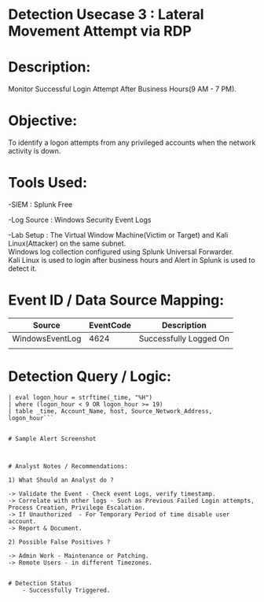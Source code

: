 

# Detection Usecase 3 : Lateral Movement Attempt via RDP


# Description: 
Monitor Successful Login Attempt After Business Hours(9 AM - 7 PM).


# Objective:
To identify a logon attempts from any privileged accounts when the network activity is down.


# Tools Used:

-SIEM : Splunk Free

-Log Source : Windows Security Event Logs 

-Lab Setup : The Virtual Window Machine(Victim or Target) and Kali Linux(Attacker) on the same subnet.  
             Windows log collection configured using Splunk Universal Forwarder.  
             Kali Linux is used to login after business hours and Alert in Splunk is used to detect it.


# Event ID / Data Source Mapping:

|Source                  | EventCode | Description                |
|------------------------|-----------|----------------------------|
|WindowsEventLog         | 4624      | Successfully Logged On     |
|                        |           |                            |

# Detection Query / Logic:

```spl index=main EventCode=4624  
| eval logon_hour = strftime(_time, "%H")   
| where (logon_hour < 9 OR logon_hour >= 19)  
| table _time, Account_Name, host, Source_Network_Address, logon_hour```


# Sample Alert Screenshot



# Analyst Notes / Recommendations:

1) What Should an Analyst do ? 

-> Validate the Event - Check event Logs, verify timestamp.  
-> Correlate with other logs - Such as Previous Failed Login attempts, Process Creation, Privilege Escalation.    
-> If Unauthorized  - For Temporary Period of time disable user account.  
-> Report & Document.

2) Possible False Positives ?

-> Admin Work - Maintenance or Patching.  
-> Remote Users - in different Timezones.  


# Detection Status
    - Successfully Triggered.


